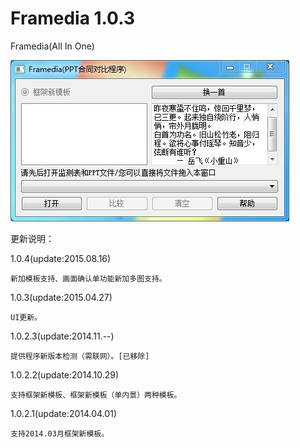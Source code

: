 Framedia 1.0.3
====

Framedia(All In One)

<img src="https://raw.githubusercontent.com/HackerX/Framedia/master/Framedia.jpg" alt="" />

更新说明：

1.0.4(update:2015.08.16)

    新加模板支持、画面确认单功能新加多图支持。

1.0.3(update:2015.04.27)

    UI更新。

1.0.2.3(update:2014.11.--)

    提供程序新版本检测（需联网）。[已移除]

1.0.2.2(update:2014.10.29)

    支持框架新模板、框架新模板（单内景）两种模板。

1.0.2.1(update:2014.04.01)

    支持2014.03月框架新模板。
